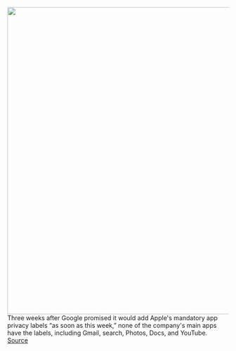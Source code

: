 <img src='https://cdn.vox-cdn.com/thumbor/7AIcE_XGifvNHOox4pTUwQo1Lio=/0x0:2040x1360/1200x800/filters:focal(877x532:1203x858)/cdn.vox-cdn.com/uploads/chorus_image/image/68724109/acastro_180427_1777_0001.0.jpg' width='700px' /><br/>
Three weeks after Google promised it would add Apple's mandatory app privacy labels “as soon as this week,” none of the company's main apps have the labels, including Gmail, search, Photos, Docs, and YouTube.
<a href='https://www.theverge.com/2021/1/26/22250648/google-apple-app-store-privacy-label'> Source <a/>